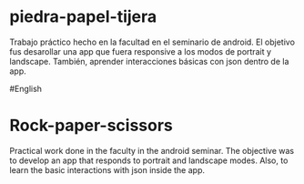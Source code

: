 # piedra-papel-tijera

Trabajo práctico hecho en la facultad en el seminario de android.
El objetivo fus desarollar una app que fuera responsive a los modos de portrait y landscape. También, aprender interacciones básicas con json dentro de la app.

#English
# Rock-paper-scissors

Practical work done in the faculty in the android seminar.
The objective was to develop an app that responds to portrait and landscape modes. Also, to learn the basic interactions with json inside the app.

